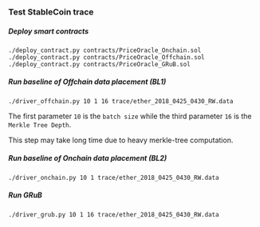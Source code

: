### Test StableCoin trace
##### Deploy smart contracts
```
./deploy_contract.py contracts/PriceOracle_Onchain.sol
./deploy_contract.py contracts/PriceOracle_Offchain.sol
./deploy_contract.py contracts/PriceOracle_GRuB.sol
```

##### Run baseline of Offchain data placement (BL1)
```
./driver_offchain.py 10 1 16 trace/ether_2018_0425_0430_RW.data
``` 
The first parameter `10` is the `batch size` while the third parameter `16` is the `Merkle Tree Depth`.

This step may take long time due to heavy merkle-tree computation.

##### Run baseline of Onchain data placement (BL2)
```
./driver_onchain.py 10 1 trace/ether_2018_0425_0430_RW.data
```

##### Run GRuB
```
./driver_grub.py 10 1 16 trace/ether_2018_0425_0430_RW.data
```

